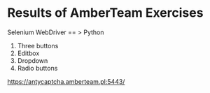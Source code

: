 # Results of AmberTeam Exercises 

Selenium WebDriver == > Python

1. Three buttons
2. Editbox
3. Dropdown
4. Radio buttons

https://antycaptcha.amberteam.pl:5443/
